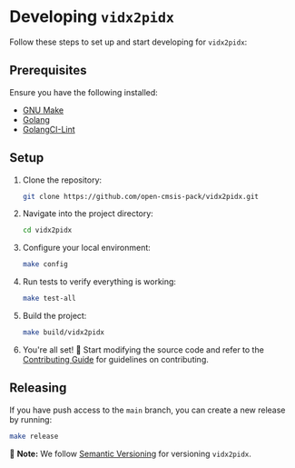 # Developing `vidx2pidx`

Follow these steps to set up and start developing for `vidx2pidx`:

## Prerequisites

Ensure you have the following installed:

- [GNU Make](https://www.gnu.org/software/make/)
- [Golang](https://golang.org/doc/install)
- [GolangCI-Lint](https://golangci-lint.run/usage/install/#local-installation)

## Setup

1. Clone the repository:

   ```sh
   git clone https://github.com/open-cmsis-pack/vidx2pidx.git
   ```

2. Navigate into the project directory:

   ```sh
   cd vidx2pidx
   ```

3. Configure your local environment:

   ```sh
   make config
   ```

4. Run tests to verify everything is working:

   ```sh
   make test-all
   ```

5. Build the project:

   ```sh
   make build/vidx2pidx
   ```

6. You're all set! 🎉 Start modifying the source code and refer to the [Contributing Guide](CONTRIBUTING.md)
for guidelines on contributing.

## Releasing

If you have push access to the `main` branch, you can create a new release by running:

```sh
make release
```

📌 **Note:** We follow [Semantic Versioning](https://semver.org/) for versioning `vidx2pidx`.
